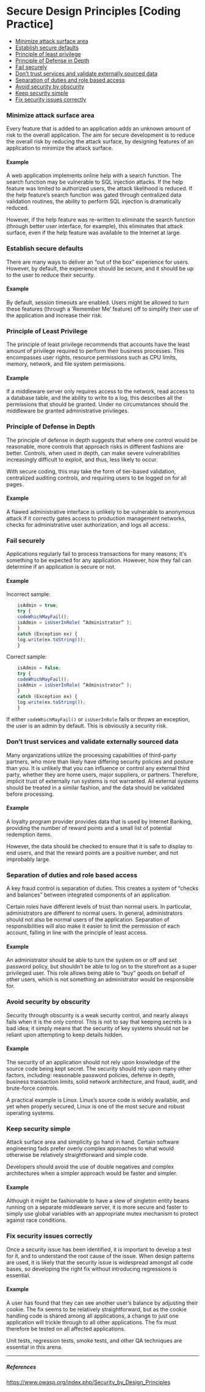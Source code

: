 # Secure Design Principles [Coding Practice]

- [Minimize attack surface area](#minimize-attack-surface-area)
- [Establish secure defaults](#establish-secure-defaults)
- [Principle of least privilege](#principle-of-least-privilege)
- [Principle of Defense in Depth](#principle-of-defense-in-depth)
- [Fail securely](#fail-securely)
- [Don’t trust services and validate externally sourced data](#dont-trust-services-and-validate-externally-sourced-data)
- [Separation of duties and role based access](#separation-of-duties-and-role-based-access)
- [Avoid security by obscurity](#avoid-security-by-obscurity)
- [Keep security simple](#keep-security-simple)
- [Fix security issues correctly](#fix-security-issues-correctly)

### Minimize attack surface area

Every feature that is added to an application adds an unknown amount of risk to the overall application. The aim for secure 
development is to reduce the overall risk by reducing the attack surface, by designing features of an application to 
minimize the attack surface.
#### Example

A web application implements online help with a search function. The search function may be vulnerable to SQL 
injection attacks. If the help feature was limited to authorized users, the attack likelihood is reduced. If the help 
feature’s search function was gated through centralized data validation routines, the ability to perform SQL injection is 
dramatically reduced.

However, if the help feature was re-written to eliminate the search function (through better user interface, for example), 
this eliminates that attack surface, even if the help feature was available to the Internet at large.
### Establish secure defaults

There are many ways to deliver an “out of the box” experience for users. However, by default, the experience should be secure, 
and it should be up to the user to reduce their security.
#### Example

By default, session timeouts are enabled. Users might be allowed to turn these features (through a ‘Remember Me’ feature) 
off to simplify their use of the application and increase their risk.
### Principle of Least Privilege

The principle of least privilege recommends that accounts have the least amount of privilege required to perform their business 
processes. This encompasses user rights, resource permissions such as CPU limits, memory, network, and file system permissions.
#### Example

If a middleware server only requires access to the network, read access to a database table, and the ability to write to a log, 
this describes all the permissions that should be granted. Under no circumstances should the middleware be granted administrative 
privileges.
### Principle of Defense in Depth

The principle of defense in depth suggests that where one control would be reasonable, more controls that approach risks 
in different fashions are better. Controls, when used in depth, can make severe vulnerabilities increasingly difficult to exploit, 
and thus, less likely to occur.

With secure coding, this may take the form of tier-based validation, centralized auditing controls, and requiring users to 
be logged on for all pages.
#### Example

A flawed administrative interface is unlikely to be vulnerable to anonymous attack if it correctly gates access to production 
management networks, checks for administrative user authorization, and logs all access.
### Fail securely

Applications regularly fail to process transactions for many reasons; it's something to be expected for any application. 
However, how they fail can determine if an application is secure or not.
#### Example

Incorrect sample:
```javascript
    isAdmin = true;
    try {
    codeWhichMayFail();
    isAdmin = isUserInRole( “Administrator” );
    }
    catch (Exception ex) {
    log.write(ex.toString());
    }
```
 
Correct sample:
```javascript
    isAdmin = false;
    try {
    codeWhichMayFail();
    isAdmin = isUserInRole( “Administrator” );
    }
    catch (Exception ex) {
    log.write(ex.toString());
    }
```

If either `codeWhichMayFail()` or `isUserInRole` fails or throws an exception, the user is an admin by default. This is 
obviously a security risk.
### Don’t trust services and validate externally sourced data

Many organizations utilize the processing capabilities of third-party partners, who more than likely have differing security 
policies and posture than you. It is unlikely that you can influence or control any external third party, whether they are 
home users, major suppliers, or partners. Therefore, implicit trust of externally run systems is not warranted. All external 
systems should be treated in a similar fashion, and the data should be validated before processing.
#### Example

A loyalty program provider provides data that is used by Internet Banking, providing the number of reward points and a small 
list of potential redemption items.

However, the data should be checked to ensure that it is safe to display to end users, and that the reward points are a 
positive number, and not improbably large.
### Separation of duties and role based access

A key fraud control is separation of duties. This creates a system of “checks and balances” between integrated components 
of an application.

Certain roles have different levels of trust than normal users. In particular, administrators are different to normal users. 
In general, administrators should not also be normal users of the application. Separation of responsibilities will also make 
it easier to limit the permission of each account, falling in line with the principle of least access.
#### Example

An administrator should be able to turn the system on or off and set password policy, but shouldn’t be able to log on to 
the storefront as a super privileged user. This role allows being able to “buy” goods on behalf of other users, which is not 
something an administrator would be responsible for.
### Avoid security by obscurity

Security through obscurity is a weak security control, and nearly always fails when it is the only control. This is not 
to say that keeping secrets is a bad idea; it simply means that the security of key systems should not be reliant upon 
attempting to keep details hidden.
#### Example

The security of an application should not rely upon knowledge of the source code being kept secret. The security should 
rely upon many other factors, including: reasonable password policies, defense in depth, business transaction limits, solid 
network architecture, and fraud, audit, and brute-force controls.

A practical example is Linux. Linux’s source code is widely available, and yet when properly secured, Linux is one of the 
most secure and robust operating systems.
### Keep security simple

Attack surface area and simplicity go hand in hand. Certain software engineering fads prefer overly complex approaches to 
what would otherwise be relatively straightforward and simple code.

Developers should avoid the use of double negatives and complex architectures when a simpler approach would be faster and 
simpler.
#### Example

Although it might be fashionable to have a slew of singleton entity beans running on a separate middleware server, it is 
more secure and faster to simply use global variables with an appropriate mutex mechanism to protect against race conditions.
### Fix security issues correctly

Once a security issue has been identified, it is important to develop a test for it, and to understand the root cause of 
the issue. When design patterns are used, it is likely that the security issue is widespread amongst all code bases, so 
developing the right fix without introducing regressions is essential.
#### Example

A user has found that they can see another user’s balance by adjusting their cookie. The fix seems to be relatively straightforward, 
but as the cookie handling code is shared among all applications, a change to just one application will trickle through to 
all other applications. The fix must therefore be tested on all affected applications.

Unit tests, regression tests, smoke tests, and other QA techniques are essential in this arena.
 
---
##### References

https://www.owasp.org/index.php/Security_by_Design_Principles
